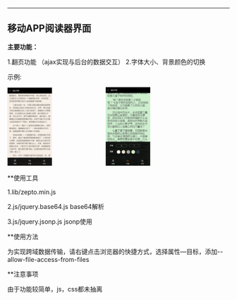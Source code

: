 ---
移动APP阅读器界面
-------------

**主要功能：**

1.翻页功能 （ajax实现与后台的数据交互）
2.字体大小、背景颜色的切换

示例:
<div >
 <img src="阅读器界面1.png" width =20%  height = 20%   alt="图片名称" />
 <span  >&nbsp;   &nbsp; &nbsp; &nbsp;&nbsp; &nbsp; &nbsp;&nbsp;&nbsp; &nbsp;&nbsp;&nbsp;  &nbsp;  &nbsp; &nbsp; &nbsp;&nbsp;  &nbsp; </span>
 <img src="阅读器界面2.png" width =20%  height = 20%  padding="200px" alt="图片名称"  />
 </div>
 
 
**使用工具

1.lib/zepto.min.js 

2.js/jquery.base64.js base64解析

3.js/jquery.jsonp.js jsonp使用


**使用方法

为实现跨域数据传输，请右键点击浏览器的快捷方式，选择属性—目标，添加--allow-file-access-from-files

**注意事项

由于功能较简单，js，css都未抽离





